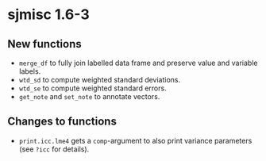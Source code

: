 # sjmisc 1.6-3

## New functions

* `merge_df` to fully join labelled data frame and preserve value and variable labels.
* `wtd_sd` to compute weighted standard deviations.
* `wtd_se` to compute weighted standard errors.
* `get_note` and `set_note` to annotate vectors.

## Changes to functions

* `print.icc.lme4` gets a `comp`-argument to also print variance parameters (see `?icc` for details).